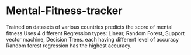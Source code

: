 # Mental-Fitness-tracker

Trained on datasets of various countries
predicts the score of mental fitness
Uses 4 different Regression types:
Linear, Random Forest, Support vector machine, Decision Trees.
each having different level of accuracy
Random forest regression has the highest accuracy.
